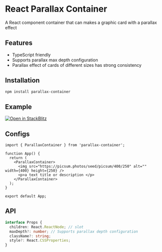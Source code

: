 # React Parallax Container

A React component container that can makes a graphic card with a parallax effect

## Features

- TypeScript friendly
- Supports parallax max depth configuration
- Parallax effect of cards of different sizes has strong consistency

## Installation

```bash
npm install parallax-container
```

## Example

[![Open in StackBlitz](https://developer.stackblitz.com/img/open_in_stackblitz.svg)](https://stackblitz.com/edit/react-ts-xrftvt?file=App.tsx)

## Configs

```tsx
import { ParallaxContainer } from 'parallax-container';

function App() {
  return (
    <ParallaxContainer>
      <img src="https://picsum.photos/seed/picsum/400/250" alt="" width={400} height={250} />
      <p>a text title or description </p>
    </ParallaxContainer>
  );
}

export default App;
```

## API

```ts
interface Props {
  children: React.ReactNode; // slot
  maxDepth?: number; // Supports parallax depth configuration
  className?: string;
  style?: React.CSSProperties;
}
```
